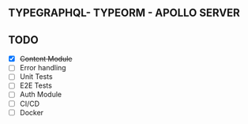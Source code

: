 ## TYPEGRAPHQL- TYPEORM - APOLLO SERVER

## TODO
- [x] ~~Content Module~~ 
- [ ] Error handling
- [ ] Unit Tests
- [ ] E2E Tests
- [ ] Auth Module
- [ ] CI/CD
- [ ] Docker
